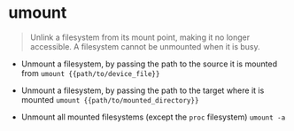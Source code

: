 # umount
> Unlink a filesystem from its mount point, making it no longer accessible.
> A filesystem cannot be unmounted when it is busy.

- Unmount a filesystem, by passing the path to the source it is mounted from
`umount {{path/to/device_file}}`

- Unmount a filesystem, by passing the path to the target where it is mounted
`umount {{path/to/mounted_directory}}`

- Unmount all mounted filesystems (except the `proc` filesystem)
`umount -a`

